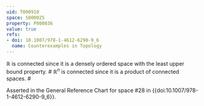 ```yaml
---
uid: T000910
space: S000025
property: P000036
value: true
refs:
- doi: 10.1007/978-1-4612-6290-9_6
  name: Counterexamples in Topology
---
```


$\mathbb{R}$ is connected since it is a densely ordered space with the least upper bound property. # $\mathbb{R}^n$ is connected since it is a product of connected spaces. #

Asserted in the General Reference Chart for space #28 in
{{doi:10.1007/978-1-4612-6290-9_6}}.
